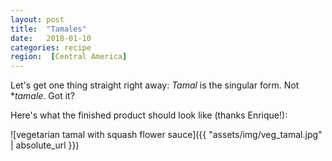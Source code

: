 ```yaml
---
layout: post
title:  "Tamales"
date:   2018-01-10 
categories: recipe
region:  [Central America]
---
```


Let's get one thing straight right away:  *Tamal* is the singular form.  Not *<em>tamale</em>.  Got it?

Here's what the finished product should look like (thanks Enrique!):

![vegetarian tamal with squash flower sauce]({{ "assets/img/veg_tamal.jpg" | absolute_url }})